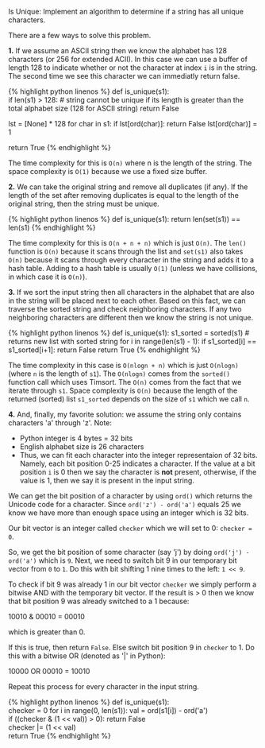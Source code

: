 Is Unique: Implement an algorithm to determine if a string has all unique characters.

There are a few ways to solve this problem.

**1.** If we assume an ASCII string then we know the alphabet has 128 characters (or 256 for extended ACII). In this case we can use a buffer of length 128 to indicate whether or not the character at index `i` is in the string. The second time we see this character we can immediatly return false.

{% highlight python linenos %}
def is_unique(s1):  
  if len(s1) > 128: # string cannot be unique if its length is greater than the total alphabet size (128 for ASCII string)
    return False

  lst = [None] * 128
  for char in s1:
    if lst[ord(char)]:
      return False
    lst[ord(char)] = 1

  return True
{% endhighlight %}

The time complexity for this is `O(n)` where n is the length of the string. The space complexity is `O(1)` because we use a fixed size buffer.

**2.** We can take the original string and remove all duplicates (if any). If the length of the set after removing duplicates is equal to the length of the original string, then the string must be unique.

{% highlight python linenos %}
def is_unique(s1):
  return len(set(s1)) == len(s1)
{% endhighlight %}

The time complexity for this is `O(n + n + n)` which is just `O(n)`. The `len()` function is `O(n)` because it scans through the list and `set(s1)` also takes `O(n)` because it scans through every character in the string and adds it to a hash table. Adding to a hash table is usually `O(1)` (unless we have collisions, in which case it is `O(n)`).

**3.** If we sort the input string then all characters in the alphabet that are also in the string will be placed next to each other. Based on this fact, we can traverse the sorted string and check neighboring characters. If any two neighboring characters are different then we know the string is not unique.

{% highlight python linenos %}
def is_unique(s1):
  s1_sorted = sorted(s1) # returns new list with sorted string
  for i in range(len(s1) - 1):
    if s1_sorted[i] == s1_sorted[i+1]:
      return False
  return True
{% endhighlight %}

The time complexity in this case is `O(nlogn + n)` which is just `O(nlogn)` (where `n` is the length of `s1`). The `O(nlogn)` comes from the `sorted()` function call which uses Timsort. The `O(n)` comes from the fact that we iterate through `s1`. Space complexity is `O(n)` because the length of the returned (sorted) list `s1_sorted` depends on the size of `s1` which we call `n`.

**4.** And, finally, my favorite solution: we assume the string only contains characters 'a' through 'z'. Note:
- Python integer is 4 bytes = 32 bits
- English alphabet size is 26 characters
- Thus, we can fit each character into the integer representaion of 32 bits. Namely, each bit position 0-25 indicates a character. If the value at a bit position `i` is 0 then we say the character is **not** present, otherwise, if the value is 1, then we say it is present in the input string.

We can get the bit position of a character by using `ord()` which returns the Unicode code for a character. Since `ord('z') - ord('a')` equals 25 we know we have more than enough space using an integer which is 32 bits.

Our bit vector is an integer called `checker` which we will set to 0: `checker = 0`.

So, we get the bit position of some character (say 'j') by doing `ord('j') - ord('a')` which is `9`. Next, we need to switch bit 9 in our temporary bit vector from `0` to `1`. Do this with bit shifting 1 nine times to the left: `1 << 9`.

To check if bit 9 was already 1 in our bit vector `checker` we simply perform a bitwise AND with the temporary bit vector. If the result is > 0 then we know that bit position 9 was already switched to a 1 because:

10010 & 00010 = 00010

which is greater than 0.

If this is true, then return `False`. Else switch bit position 9 in `checker` to 1. 
Do this with a bitwise OR (denoted as '|' in Python):

10000 OR 00010 = 10010

Repeat this process for every character in the input string.

{% highlight python linenos %}
def is_unique(s1):  
  checker = 0
  for i in range(0, len(s1)):
    val = ord(s1[i]) - ord('a')        
    if ((checker & (1 << val)) > 0):
      return False    
    checker |= (1 << val)    
  return True
{% endhighlight %}
